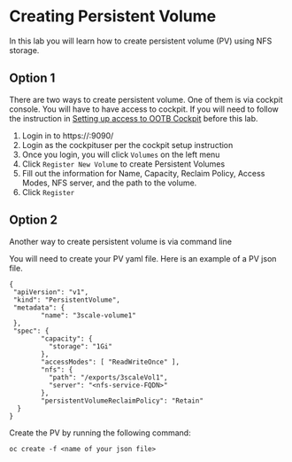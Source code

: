 # Creating Persistent Volume

In this lab you will learn how to create persistent volume (PV) using NFS storage.

## Option 1

There are two ways to create persistent volume. One of them is via cockpit console.
You will have to have access to cockpit. If you will need to follow the instruction in [Setting up access to OOTB Cockpit](using_ootb_cockpit.md) before this lab.

1. Login in to https://<master-public-url>:9090/
2. Login as the cockpituser per the cockpit setup instruction
3. Once you login, you will click `Volumes` on the left menu
4. Click `Register New Volume` to create Persistent Volumes
5. Fill out the information for Name, Capacity, Reclaim Policy, Access Modes, NFS server, and the path to the volume. 
6. Click `Register`


## Option 2

Another way to create persistent volume is via command line

You will need to create your PV yaml file. Here is an example of a PV json file.

````
{
 "apiVersion": "v1",
 "kind": "PersistentVolume",
 "metadata": {
        "name": "3scale-volume1"
 },
 "spec": {
        "capacity": {
          "storage": "1Gi"
        },
        "accessModes": [ "ReadWriteOnce" ],
        "nfs": {
          "path": "/exports/3scaleVol1",
          "server": "<nfs-service-FQDN>"
        },
        "persistentVolumeReclaimPolicy": "Retain"
  }
}

````

Create the PV by running the following command:

```
oc create -f <name of your json file>
```
